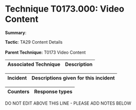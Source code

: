 # Technique T0173.000: Video Content

**Summary**: 

**Tactic**: TA29 Content Details <br><br>**Parent Technique:** T0173 Video Content


| Associated Technique | Description |
| --------- | ------------------------- |



| Incident | Descriptions given for this incident |
| -------- | -------------------- |



| Counters | Response types |
| -------- | -------------- |


DO NOT EDIT ABOVE THIS LINE - PLEASE ADD NOTES BELOW